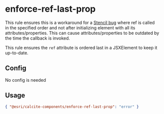 # enforce-ref-last-prop

This rule ensures this is a workaround for a [Stencil bug](https://github.com/ionic-team/stencil/issues/4074) where ref is called in the specified order and not after initializing element with all its attributes/properties. This can cause attributes/properties to be outdated by the time the callback is invoked.

This rule ensures the `ref` attribute is ordered last in a JSXElement to keep it up-to-date.

## Config

No config is needed

## Usage

```json
{ "@esri/calcite-components/enforce-ref-last-prop": "error" }
```
